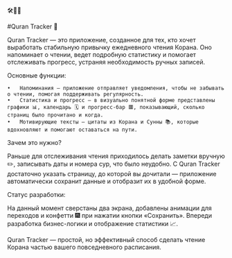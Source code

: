 🛠🧠📖

#Quran Tracker 📖

Quran Tracker — это приложение, созданное для тех, кто хочет выработать стабильную привычку ежедневного чтения Корана. Оно напоминает о чтении, ведет подробную статистику и помогает отслеживать прогресс, устраняя необходимость ручных записей.

Основные функции:

	•	Напоминания — приложение отправляет уведомления, чтобы не забывать о чтении, помогая поддерживать регулярность.
	•	Статистика и прогресс — в визуально понятной форме представлены графики 📊, календарь 🗓 и прогресс-бар 🟥, показывающий, сколько страниц было прочитано и когда.
	•	Мотивирующие тексты — цитаты из Корана и Сунны 📚, которые вдохновляют и помогают оставаться на пути.

Зачем это нужно?

Раньше для отслеживания чтения приходилось делать заметки вручную ✏️, записывать даты и номера сур, что было неудобно. С Quran Tracker достаточно указать страницу, до которой вы дочитали — приложение автоматически сохранит данные и отобразит их в удобной форме.

Статус разработки:

На данный момент сверстаны два экрана, добавлены анимации для переходов и конфетти 🎆 при нажатии кнопки «Сохранить». Впереди разработка бизнес-логики и отображение статистики 📈.

Quran Tracker — простой, но эффективный способ сделать чтение Корана частью вашего повседневного расписания.
